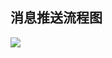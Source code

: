 ## 消息推送流程图
![](http://imgcache.tce.fsphere.cn/static/mc.qcloudimg.com/static/img/f89a41a7a88160eea9ba9990ae0771b6/image.png)

